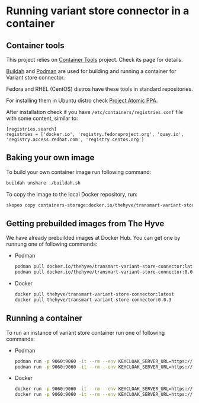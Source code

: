# Running variant store connector in a container

## Container tools

This project relies on [Container Tools](https://github.com/containers) project.
Check its page for details.

[Buildah](https://buildah.io/) and [Podman](https://podman.io/) are used for building and running a container for Variant store connector.

Fedora and RHEL (CentOS) distros have these tools in standard repositories.

For installing them in Ubuntu distro check [Project Atomic PPA](https://launchpad.net/~projectatomic/+archive/ubuntu/ppa).

After installation check if you have `/etc/containers/registries.conf` file with some content, similar to:
```
[registries.search]
registries = ['docker.io', 'registry.fedoraproject.org', 'quay.io', 'registry.access.redhat.com', 'registry.centos.org']
```

## Baking your own image

To build your own container image run following command:
```bash
buildah unshare ./buildah.sh
```

To copy the image to the local Docker repository, run:
```bash
skopeo copy containers-storage:docker.io/thehyve/transmart-variant-store-connector:latest docker-daemon:thehyve/transmart-variant-store-connector:latest
```

## Getting prebuilded images from The Hyve

We have already prebuilded images at Docker Hub.
You can get one by runnung one of following commands:
* Podman
    ```bash
    podman pull docker.io/thehyve/transmart-variant-store-connector:latest
    podman pull docker.io/thehyve/transmart-variant-store-connector:0.0.3
    ```
* Docker
    ```bash
    docker pull thehyve/transmart-variant-store-connector:latest
    docker pull thehyve/transmart-variant-store-connector:0.0.3
    ```

## Running a container

To run an instance of variant store container run one of following commands:
* Podman
    ```bash
    podman run -p 9060:9060 -it --rm --env KEYCLOAK_SERVER_URL=https://keycloak.example.com/auth --env KEYCLOAK_REALM=transmart --env KEYCLOAK_CLIENT_ID=transmart-client --env TRANSMART_API_SERVER_URL=https://transmart-dev.thehyve.net --env VARIANT_STORE_URL=https://variant-store.example.com docker.io/thehyve/transmart-variant-store-connector:latest
    podman run -p 9060:9060 -it --rm --env KEYCLOAK_SERVER_URL=https://keycloak.example.com/auth --env KEYCLOAK_REALM=transmart --env KEYCLOAK_CLIENT_ID=transmart-client --env TRANSMART_API_SERVER_URL=https://transmart-dev.thehyve.net --env VARIANT_STORE_URL=https://variant-store.example.com docker.io/thehyve/transmart-variant-store-connector:0.0.3
    ```
* Docker
    ```bash
    docker run -p 9060:9060 -it --rm --env KEYCLOAK_SERVER_URL=https://keycloak.example.com/auth --env KEYCLOAK_REALM=transmart --env KEYCLOAK_CLIENT_ID=transmart-client --env TRANSMART_API_SERVER_URL=https://transmart-dev.thehyve.net --env VARIANT_STORE_URL=https://variant-store.example.com thehyve/transmart-variant-store-connector:latest
    docker run -p 9060:9060 -it --rm --env KEYCLOAK_SERVER_URL=https://keycloak.example.com/auth --env KEYCLOAK_REALM=transmart --env KEYCLOAK_CLIENT_ID=transmart-client --env TRANSMART_API_SERVER_URL=https://transmart-dev.thehyve.net --env VARIANT_STORE_URL=https://variant-store.example.com thehyve/transmart-variant-store-connector:0.0.3
    ```
